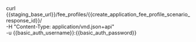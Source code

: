 curl {{staging_base_url}}/fee_profiles/{{create_application_fee_profile_scenario_response_id}}/ \
    -H "Content-Type: application/vnd.json+api" \
    -u  {{basic_auth_username}}:{{basic_auth_password}}
